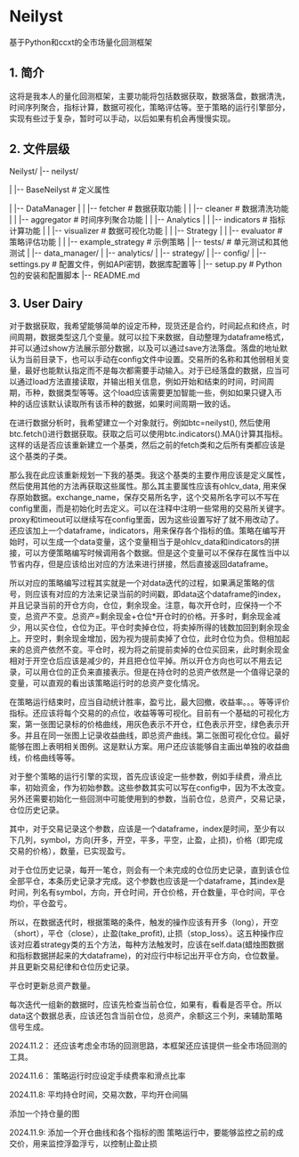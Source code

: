 # Neilyst
基于Python和ccxt的全市场量化回测框架

## 1. 简介
这将是我本人的量化回测框架，主要功能将包括数据获取，数据落盘，数据清洗，时间序列聚合，指标计算，数据可视化，策略评估等。至于策略的运行引擎部分，实现有些过于复杂，暂时可以手动，以后如果有机会再慢慢实现。

## 2. 文件层级

Neilyst/
|-- neilyst/

|   |-- BaseNeilyst         # 定义属性

|   |-- DataManager
|   |   |-- fetcher     # 数据获取功能
|   |   |-- cleaner     # 数据清洗功能
|   |   |-- aggregator  # 时间序列聚合功能
|
|   |-- Analytics
|   |   |-- indicators  # 指标计算功能
|   |   |-- visualizer  # 数据可视化功能
|
|   |-- Strategy
|   |   |-- evaluator   # 策略评估功能
|   |   |-- example_strategy  # 示例策略
|
|-- tests/                 # 单元测试和其他测试
|   |-- data_manager/
|   |-- analytics/
|   |-- strategy/
|
|-- config/
|   |-- settings.py        # 配置文件，例如API密钥，数据库配置等
|
|-- setup.py               # Python包的安装和配置脚本
|-- README.md

## 3. User Dairy

对于数据获取，我希望能够简单的设定币种，现货还是合约，时间起点和终点，时间周期，数据类型这几个变量。就可以拉下来数据，自动整理为dataframe格式，并可以通过show方法展示部分数据，以及可以通过save方法落盘。落盘的地址默认为当前目录下，也可以手动在config文件中设置。交易所的名称和其他弱相关变量，最好也能默认指定而不是每次都需要手动输入。对于已经落盘的数据，应当可以通过load方法直接读取，并输出相关信息，例如开始和结束的时间，时间周期，币种，数据类型等等。这个load应该需要更加智能一些，例如如果只键入币种的话应该默认读取所有该币种的数据，如果时间周期一致的话。

在进行数据分析时，我希望建立一个对象就行。例如btc=neilyst(), 然后使用btc.fetch()进行数据获取。获取之后可以使用btc.indicators().MA()计算其指标。这样的话是否应该重新建立一个基类，然后之前的fetch类和之后所有类都应该是这个基类的子类。

那么我在此应该重新规划一下我的基类。我这个基类的主要作用应该是定义属性，然后使用其他的方法再获取这些属性。那么其主要属性应该有ohlcv_data, 用来保存原始数据。exchange_name，保存交易所名字，这个交易所名字可以不写在config里面，而是初始化时去定义。可以在注释中注明一些常用的交易所关键字。proxy和timeout可以继续写在config里面，因为这些设置写好了就不用改动了。还应该加上一个dataframe，indicators，用来保存各个指标的值。策略在编写开始时，可以生成一个data变量，这个变量相当于是ohlcv_data和indicators的拼接，可以方便策略编写时候调用各个数据。但是这个变量可以不保存在属性当中以节省内存，但是应该给出对应的方法来进行拼接，然后直接返回dataframe。

所以对应的策略编写过程其实就是一个对data迭代的过程，如果满足策略的信号，则应该有对应的方法来记录当前的时间戳，即data这个dataframe的index，并且记录当前的开仓方向，仓位，剩余现金。注意，每次开仓时，应保持一个不变，总资产不变。总资产=剩余现金+仓位*开仓时的价格。开多时，剩余现金减少，用以买仓位，仓位为正。平仓时卖掉仓位，将卖掉所得的钱数加回到剩余现金上。开空时，剩余现金增加，因为视为提前卖掉了仓位，此时仓位为负。但相加起来的总资产依然不变。平仓时，视为将之前提前卖掉的仓位买回来，此时剩余现金相对于开空仓后应该是减少的，并且把仓位平掉。所以开仓方向也可以不用去记录，可以用仓位的正负来直接表示。但是在持仓时的总资产依然是一个值得记录的变量，可以直观的看出该策略运行时的总资产变化情况。

在策略运行结束时，应当自动统计胜率，盈亏比，最大回撤，收益率。。。等等评价指标。还应该将每个交易的的点位，收益等等可视化。目前有一个基础的可视化方案，第一张图记录标的价格曲线，用灰色表示不开仓，红色表示开空，绿色表示开多。并且在同一张图上记录收益曲线，即总资产曲线。第二张图可视化仓位。最好能够在图上表明相关图例。这是默认方案。用户还应该能够自主画出单独的收益曲线，价格曲线等等。

对于整个策略的运行引擎的实现，首先应该设定一些参数，例如手续费，滑点比率，初始资金，作为初始参数。这些参数其实可以写在config中，因为不太改变。另外还需要初始化一些回测中可能使用到的参数，当前仓位，总资产，交易记录，仓位历史记录。

其中，对于交易记录这个参数，应该是一个dataframe，index是时间，至少有以下几列，symbol，方向(开多，开空，平多，平空，止盈，止损)，价格（即完成交易的价格），数量，已实现盈亏。

对于仓位历史记录，每开一笔仓，则会有一个未完成的仓位历史记录，直到该仓位全部平仓，本条历史记录才完成。这个参数也应该是一个dataframe，其index是时间，列名有symbol，方向，开仓时间，开仓价格，开仓数量，平仓时间，平仓均价，平仓盈亏。

所以，在数据迭代时，根据策略的条件，触发的操作应该有开多（long），开空（short），平仓（close），止盈(take_profit), 止损（stop_loss）。这五种操作应该对应着strategy类的五个方法，每种方法触发时，应该在self.data(蜡烛图数据和指标数据拼起来的大dataframe)，的对应行中标记出开平仓方向，仓位数量。并且更新交易纪律和仓位历史记录。

平仓时更新总资产数量。

每次迭代一组新的数据时，应该先检查当前仓位，如果有，看看是否平仓。所以data这个数据总表，应该还包含当前仓位，总资产，余额这三个列，来辅助策略信号生成。

2024.11.2：
还应该考虑全市场的回测思路，本框架还应该提供一些全市场回测的工具。

2024.11.6：
策略运行时应设定手续费率和滑点比率

2024.11.8:
平均持仓时间，交易次数，平均开仓间隔

添加一个持仓量的图

2024.11.9:
添加一个开仓曲线和各个指标的图
策略运行中，要能够监控之前的成交价，用来监控浮盈浮亏，以控制止盈止损